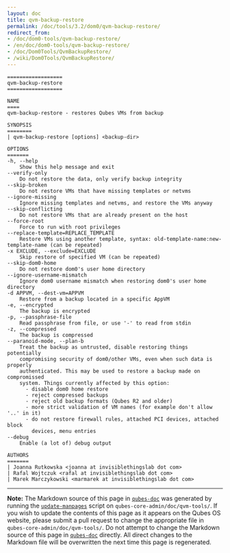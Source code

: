 ```yaml
---
layout: doc
title: qvm-backup-restore
permalink: /doc/tools/3.2/dom0/qvm-backup-restore/
redirect_from:
- /doc/dom0-tools/qvm-backup-restore/
- /en/doc/dom0-tools/qvm-backup-restore/
- /doc/Dom0Tools/QvmBackupRestore/
- /wiki/Dom0Tools/QvmBackupRestore/
---
```


```
==================
qvm-backup-restore
==================

NAME
====
qvm-backup-restore - restores Qubes VMs from backup

SYNOPSIS
========
| qvm-backup-restore [options] <backup-dir>

OPTIONS
=======
-h, --help
    Show this help message and exit
--verify-only
    Do not restore the data, only verify backup integrity
--skip-broken
    Do not restore VMs that have missing templates or netvms
--ignore-missing
    Ignore missing templates and netvms, and restore the VMs anyway
--skip-conflicting
    Do not restore VMs that are already present on the host
--force-root
    Force to run with root privileges
--replace-template=REPLACE_TEMPLATE
    Restore VMs using another template, syntax: old-template-name:new-template-name (can be repeated)
-x EXCLUDE, --exclude=EXCLUDE
    Skip restore of specified VM (can be repeated)
--skip-dom0-home
    Do not restore dom0's user home directory
--ignore-username-mismatch
    Ignore dom0 username mismatch when restoring dom0's user home directory
-d APPVM, --dest-vm=APPVM
    Restore from a backup located in a specific AppVM
-e, --encrypted
    The backup is encrypted
-p, --passphrase-file
    Read passphrase from file, or use '-' to read from stdin
-z, --compressed
    The backup is compressed
--paranoid-mode, --plan-b
    Treat the backup as untrusted, disable restoring things potentially
    compromising security of dom0/other VMs, even when such data is properly
    authenticated. This may be used to restore a backup made on compromissed
    system. Things currently affected by this option:
      - disable dom0 home restore
      - reject compressed backups
      - reject old backup formats (Qubes R2 and older)
      - more strict validation of VM names (for example don't allow '..' in it)
      - do not restore firewall rules, attached PCI devices, attached block
        devices, menu entries
--debug
    Enable (a lot of) debug output

AUTHORS
=======
| Joanna Rutkowska <joanna at invisiblethingslab dot com>
| Rafal Wojtczuk <rafal at invisiblethingslab dot com>
| Marek Marczykowski <marmarek at invisiblethingslab dot com>
```

-----

**Note:** The Markdown source of this page in [`qubes-doc`] was generated by
running the [`update-manpages`] script on `qubes-core-admin/doc/qvm-tools/`.
If you wish to update the contents of this page as it appears on the Qubes OS
website, please submit a pull request to change the appropriate file in
`qubes-core-admin/doc/qvm-tools/`. Do not attempt to change the Markdown source
of this page in [`qubes-doc`] directly. All direct changes to the Markdown file will be
overwritten the next time this page is regenerated.

[`qubes-doc`]: https://github.com/QubesOS/qubes-doc/
[`update-manpages`]: https://github.com/QubesOS/qubesos.github.io/blob/master/_utils/update-manpages

